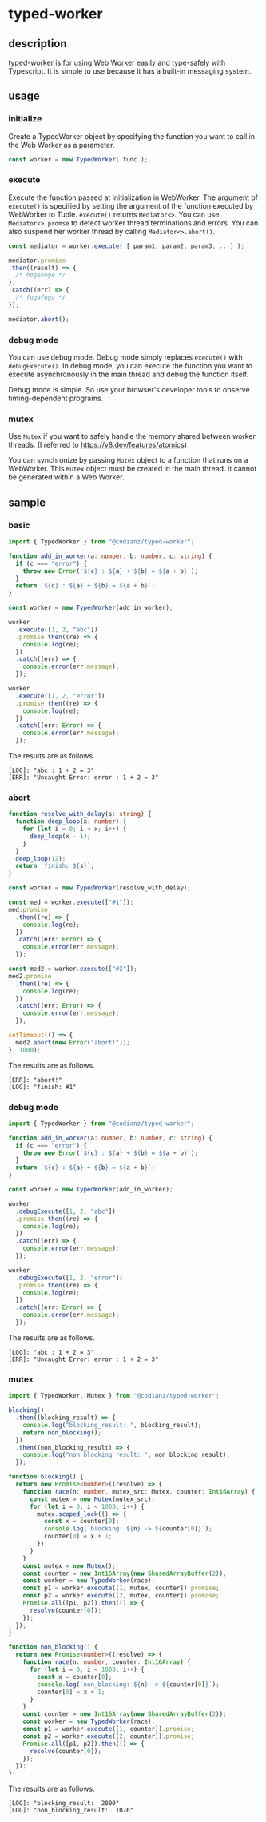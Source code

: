 # typed-worker

## description

typed-worker is for using Web Worker easily and type-safely with Typescript.
It is simple to use because it has a built-in messaging system.

## usage

### initialize

Create a TypedWorker object by specifying the function you want to call in the Web Worker as a parameter.

```ts
const worker = new TypedWorker( func );
```

### execute

Execute the function passed at initialization in WebWorker.
The argument of `execute()` is specified by setting the argument of the function executed by WebWorker to Tuple.
`execute()` returns `Mediator<>`.
You can use `Mediator<>.promse` to detect worker thread terminations and errors.
You can also suspend her worker thread by calling `Mediator<>.abort()`.

```ts
const mediator = worker.execute( [ param1, param2, param3, ...] );

mediator.promise
.then((result) => {
  /* hogehoge */
})
.catch((err) => {
  /* fugafuga */
});

mediator.abort();
```

### debug mode

You can use debug mode.
Debug mode simply replaces `execute()` with `debugExecute()`.
In debug mode, you can execute the function you want to execute asynchronously in the main thread and debug the function itself.

Debug mode is simple.
So use your browser's developer tools to observe timing-dependent programs.

### mutex

Use `Mutex` if you want to safely handle the memory shared between worker threads.
(I referred to https://v8.dev/features/atomics)

You can synchronize by passing `Mutex` object to a function that runs on a WebWorker.
This `Mutex` object must be created in the main thread. It cannot be generated within a Web Worker.


## sample

### basic

```ts
import { TypedWorker } from "@codianz/typed-worker";

function add_in_worker(a: number, b: number, c: string) {
  if (c === "error") {
    throw new Error(`${c} : ${a} + ${b} = ${a + b}`);
  }
  return `${c} : ${a} + ${b} = ${a + b}`;
}

const worker = new TypedWorker(add_in_worker);

worker
  .execute([1, 2, "abc"])
  .promise.then((re) => {
    console.log(re);
  })
  .catch((err) => {
    console.error(err.message);
  });

worker
  .execute([1, 2, "error"])
  .promise.then((re) => {
    console.log(re);
  })
  .catch((err: Error) => {
    console.error(err.message);
  });
```


The results are as follows.


```
[LOG]: "abc : 1 + 2 = 3"
[ERR]: "Uncaught Error: error : 1 + 2 = 3" 
```

### abort

```ts
function resolve_with_delay(s: string) {
  function deep_loop(x: number) {
    for (let i = 0; i < x; i++) {
      deep_loop(x - 1);
    }
  }
  deep_loop(12);
  return `finish: ${s}`;
}

const worker = new TypedWorker(resolve_with_delay);

const med = worker.execute(["#1"]);
med.promise
  .then((re) => {
    console.log(re);
  })
  .catch((err: Error) => {
    console.error(err.message);
  });

const med2 = worker.execute(["#2"]);
med2.promise
  .then((re) => {
    console.log(re);
  })
  .catch((err: Error) => {
    console.error(err.message);
  });

setTimeout(() => {
  med2.abort(new Error("abort!"));
}, 1000);
```

The results are as follows.


```
[ERR]: "abort!" 
[LOG]: "finish: #1"
```

### debug mode

```ts
import { TypedWorker } from "@codianz/typed-worker";

function add_in_worker(a: number, b: number, c: string) {
  if (c === "error") {
    throw new Error(`${c} : ${a} + ${b} = ${a + b}`);
  }
  return `${c} : ${a} + ${b} = ${a + b}`;
}

const worker = new TypedWorker(add_in_worker);

worker
  .debugExecute([1, 2, "abc"])
  .promise.then((re) => {
    console.log(re);
  })
  .catch((err) => {
    console.error(err.message);
  });

worker
  .debugExecute([1, 2, "error"])
  .promise.then((re) => {
    console.log(re);
  })
  .catch((err: Error) => {
    console.error(err.message);
  });
```


The results are as follows.


```
[LOG]: "abc : 1 + 2 = 3"
[ERR]: "Uncaught Error: error : 1 + 2 = 3" 
```

### mutex

```ts
import { TypedWorker, Mutex } from "@codianz/typed-worker";

blocking()
  .then((blocking_result) => {
    console.log("blocking_result: ", blocking_result);
    return non_blocking();
  })
  .then((non_blocking_result) => {
    console.log("non_blocking_result: ", non_blocking_result);
  });

function blocking() {
  return new Promise<number>((resolve) => {
    function race(n: number, mutex_src: Mutex, counter: Int16Array) {
      const mutex = new Mutex(mutex_src);
      for (let i = 0; i < 1000; i++) {
        mutex.scoped_lock(() => {
          const x = counter[0];
          console.log(`blocking: ${n} -> ${counter[0]}`);
          counter[0] = x + 1;
        });
      }
    }
    const mutex = new Mutex();
    const counter = new Int16Array(new SharedArrayBuffer(2));
    const worker = new TypedWorker(race);
    const p1 = worker.execute([1, mutex, counter]).promise;
    const p2 = worker.execute([2, mutex, counter]).promise;
    Promise.all([p1, p2]).then(() => {
      resolve(counter[0]);
    });
  });
}

function non_blocking() {
  return new Promise<number>((resolve) => {
    function race(n: number, counter: Int16Array) {
      for (let i = 0; i < 1000; i++) {
        const x = counter[0];
        console.log(`non_blocking: ${n} -> ${counter[0]}`);
        counter[0] = x + 1;
      }
    }
    const counter = new Int16Array(new SharedArrayBuffer(2));
    const worker = new TypedWorker(race);
    const p1 = worker.execute([1, counter]).promise;
    const p2 = worker.execute([2, counter]).promise;
    Promise.all([p1, p2]).then(() => {
      resolve(counter[0]);
    });
  });
}
```

The results are as follows.

```
[LOG]: "blocking_result:  2000"
[LOG]: "non_blocking_result:  1076"
```
